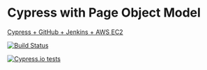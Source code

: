 # Cypress with Page Object Model

[Cypress + GitHub + Jenkins + AWS EC2](https://medium.com/@depapp/cypress-github-jenkins-aws-ec2-1014b68a148a)

[![Build Status](https://travis-ci.org/depapp/cpom.svg?branch=master)](https://travis-ci.org/depapp/cpom)

[![Cypress.io tests](https://img.shields.io/badge/cypress.io-tests-green.svg?style=flat-square)](https://cypress.io)
